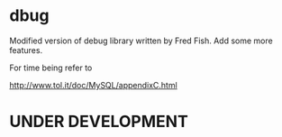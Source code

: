 dbug
====

Modified version of debug library written by Fred Fish. Add some more features.

For time being refer to

http://www.tol.it/doc/MySQL/appendixC.html

UNDER DEVELOPMENT
=================
